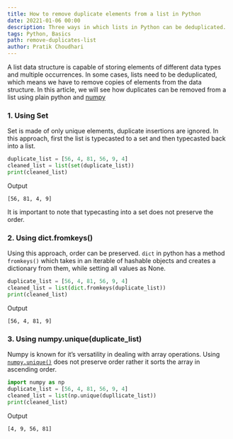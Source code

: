 ```yaml
---
title: How to remove duplicate elements from a list in Python
date: 20221-01-06 00:00
description: Three ways in which lists in Python can be deduplicated.
tags: Python, Basics
path: remove-duplicates-list
author: Pratik Choudhari
---
```


A list data structure is capable of storing elements of different data types and multiple occurrences. 
In some cases, lists need to be deduplicated, which means we have to remove copies of elements from the data structure.
In this article, we will see how duplicates can be removed from a list using plain python and [numpy](https://numpy.org/)

### 1. Using Set
Set is made of only unique elements, duplicate insertions are ignored. In this approach, 
first the list is typecasted to a set and then typecasted back into a list.
```python
duplicate_list = [56, 4, 81, 56, 9, 4]
cleaned_list = list(set(duplicate_list))
print(cleaned_list)
```
Output
```console
[56, 81, 4, 9]
```
It is important to note that typecasting into a set does not preserve the order.

### 2. Using dict.fromkeys()
Using this approach, order can be preserved. `dict` in python has a method `fromkeys()` which takes in an iterable of hashable 
objects and creates a dictionary from them, while setting all values as None.
```python
duplicate_list = [56, 4, 81, 56, 9, 4]
cleaned_list = list(dict.fromkeys(duplicate_list))
print(cleaned_list)
```
Output
```console
[56, 4, 81, 9]
```

### 3. Using numpy.unique(duplicate_list)
Numpy is known for it’s versatility in dealing with array operations. Using [`numpy.unique()`](https://numpy.org/doc/stable/reference/generated/numpy.unique.html) does not preserve order rather it sorts the array in ascending order.
```python
import numpy as np
duplicate_list = [56, 4, 81, 56, 9, 4]
cleaned_list = list(np.unique(dupllicate_list))
print(cleaned_list)
```
Output
```console
[4, 9, 56, 81]
```
